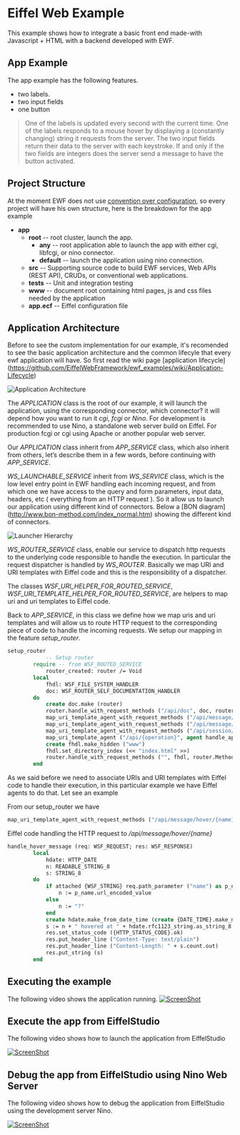 Eiffel Web Example 
==================
This example shows how to integrate a basic front end made-with Javascript + HTML with a backend developed with EWF.  


App Example
---

The app example has the following features. 
 - two labels.
 - two input fields
 - one button

> One of the labels is updated every second with the current time.
> One of the labels responds to a mouse hover by displaying a (constantly changing) string it requests from the server.
> The two input fields return their data to the server with each keystroke.
> If and only if the two fields are integers does the server send a message to have  the button activated.

Project Structure
---
At the moment EWF does not use [convention over configuration](http://en.wikipedia.org/wiki/Convention_over_configuration), so every project will have his own structure, here is the breakdown for the app example

 - **app**
    - **root**  -- root cluster, launch the app.
    	- **any**   --  root application able to launch the app with either cgi, libfcgi, or nino connector.  
    	- **default** --  launch the application using nino connection.
    - **src**  -- Supporting source code to build EWF services, Web APIs (REST API), CRUDs, or conventional web applications.   
    - **tests**   -- Unit and integration testing 
    - **www**  -- document root containing html pages, js and css files needed by the application
    - **app.ecf** -- Eiffel configuration file

Application Architecture
--
Before to see the custom implementation for our example, it's recomended to see the basic application architecture and the common lifecyle that every ewf application will have. So first read the wiki page [application lifecycle] (https://github.com/EiffelWebFramework/ewf_examples/wiki/Application-Lifecycle)


![Application Architecture](/app/doc/APP_SERVICE.png "Application arhitecture")

The _APPLICATION_ class is the root of our example, it will launch the application, using the corresponding connector, which connector? it will depend how you want to run it _cgi_, _fcgi_ or _Nino_. For development is recommended to use Nino, a standalone web server build on Eiffel. For production fcgi or cgi using Apache or another popular web server.

Our _APPLICATION_ class inherit from *APP_SERVICE* class, which also inherit from others, let’s describe them in a few words, before continuing with *APP_SERVICE*.

*WS_LAUNCHABLE_SERVICE* inherit from *WS_SERVICE* class, which is the low level entry point in EWF handling each incoming request, and from which one we have access to the query and form parameters, input data, headers, etc ( everything from an HTTP request ).  So it allow us to launch our application using different kind of connectors. Below a [BON diagram] (http://www.bon-method.com/index_normal.htm) showing the different kind of connectors.

![Launcher Hierarchy](/app/doc/WSF_SERVICE_LAUNCHER.png "Launcher")

*WS_ROUTER_SERVICE*  class,  enable our service to dispatch http requests  to the underlying code responsible to handle the execution.  In particular the request dispatcher is handled by *WS_ROUTER*.  Basically we map URI and URI templates with Eiffel code and this is the responsibility of a dispatcher.

The classes *WSF_URI_HELPER_FOR_ROUTED_SERVICE*, *WSF_URI_TEMPLATE_HELPER_FOR_ROUTED_SERVICE*,  are helpers to map uri and uri templates to Eiffel code.
 

Back to *APP_SERVICE*, in this class we define how we map uris and uri templates and will allow us to route HTTP request to the corresponding piece of code to handle the incoming requests. We setup our mapping in  the feature *setup_router*.

```Eiffel
setup_router
    		-- Setup router
		require -- from WSF_ROUTED_SERVICE
			router_created: router /= Void
		local
			fhdl: WSF_FILE_SYSTEM_HANDLER
			doc: WSF_ROUTER_SELF_DOCUMENTATION_HANDLER
		do
			create doc.make (router)
			router.handle_with_request_methods ("/api/doc", doc, router.Methods_get)
			map_uri_template_agent_with_request_methods ("/api/message/time/now", agent handle_time_now_utc, router.Methods_get)
			map_uri_template_agent_with_request_methods ("/api/message/hover/{name}", agent handle_hover_message, router.Methods_get)
			map_uri_template_agent_with_request_methods ("/api/session/{session}/item/{name}", agent handle_interface_id_set_value, router.Methods_post)
			map_uri_template_agent ("/api/{operation}", agent handle_api)
			create fhdl.make_hidden ("www")
			fhdl.set_directory_index (<< "index.html" >>)
			router.handle_with_request_methods ("", fhdl, router.Methods_get)
		end
```

As we said before we need to associate URIs and URI templates with Eiffel code to handle their execution, in this particular example we have Eiffel agents to do that. Let see an example

From our setup_router we have

```Eiffel
map_uri_template_agent_with_request_methods ("/api/message/hover/{name}", agent handle_hover_message, router.methods_GET)
```

Eiffel code handling the HTTP request to _/api/message/hover/{name}_

```Eiffel
handle_hover_message (req: WSF_REQUEST; res: WSF_RESPONSE)
    	local
			hdate: HTTP_DATE
			n: READABLE_STRING_8
			s: STRING_8
		do
			if attached {WSF_STRING} req.path_parameter ("name") as p_name then
				n := p_name.url_encoded_value
			else
				n := "?"
			end
			create hdate.make_from_date_time (create {DATE_TIME}.make_now_utc)
			s := n + " hovered at " + hdate.rfc1123_string.as_string_8
			res.set_status_code ({HTTP_STATUS_CODE}.ok)
			res.put_header_line ("Content-Type: text/plain")
			res.put_header_line ("Content-Length: " + s.count.out)
			res.put_string (s)
		end
```

Executing the example
----
The following video shows the application running.
[![ScreenShot](/app/doc/app_example_screen_cast.png)](http://screencast-o-matic.com/watch/cIXtFFVSIZ)

Execute the app from EiffelStudio
----
The following video shows how to launch the application from EiffelStudio

[![ScreenShot](/app/doc/app_launch_screen_cast.png)](http://screencast-o-matic.com/watch/cIXu2OVSrJ)


Debug the app from EiffelStudio using Nino Web Server
---
The following video shows how to debug the application from EiffelStudio using the development server Nino.

[![ScreenShot](/app/doc/app_debug_screen_cast.png)](http://screencast-o-matic.com/watch/cIXu2GVSrN)

